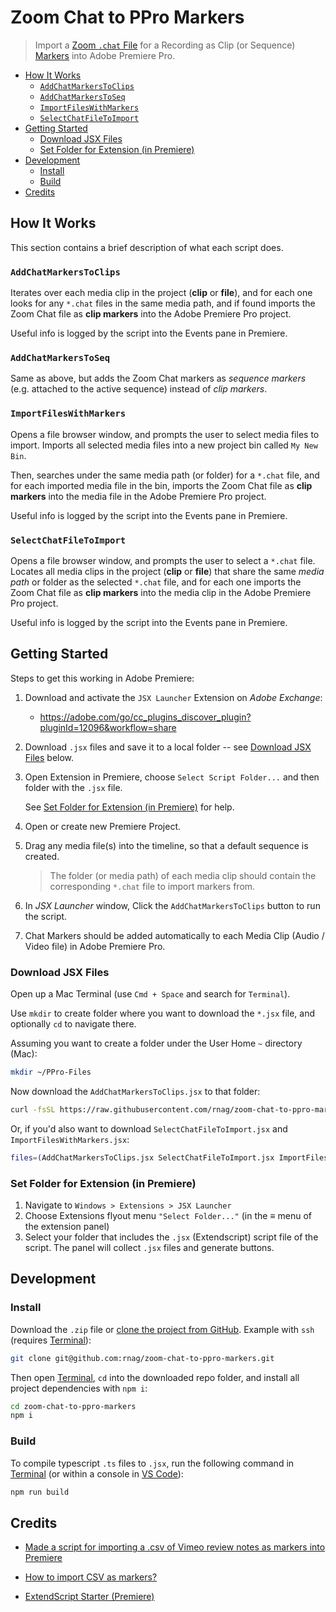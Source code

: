 # Zoom Chat to PPro Markers

> Import a [Zoom `.chat` File](https://support.zoom.com/hc/en/article?id=zm_kb&sysparm_article=KB0067312) for a Recording as Clip (or Sequence) [Markers](https://helpx.adobe.com/premiere-pro/using/markers.html) into Adobe Premiere Pro.

- [How It Works](#how-it-works)
	- [`AddChatMarkersToClips`](#addchatmarkerstoclips)
	- [`AddChatMarkersToSeq`](#addchatmarkerstoseq)
	- [`ImportFilesWithMarkers`](#importfileswithmarkers)
	- [`SelectChatFileToImport`](#selectchatfiletoimport)
- [Getting Started](#getting-started)
	- [Download JSX Files](#download-jsx-files)
	- [Set Folder for Extension (in Premiere)](#set-folder-for-extension-in-premiere)
- [Development](#development)
	- [Install](#install)
	- [Build](#build)
- [Credits](#credits)

## How It Works

This section contains a brief description of what each script does.

### `AddChatMarkersToClips`

Iterates over each media clip in the project (**clip** or **file**), and for each one looks for any `*.chat` files in the same media path, and if found imports the Zoom Chat file as **clip markers** into the Adobe Premiere Pro project.

Useful info is logged by the script into the Events pane in Premiere.

### `AddChatMarkersToSeq`

Same as above, but adds the Zoom Chat markers as _sequence markers_ (e.g. attached to the active sequence) instead of _clip markers_.

### `ImportFilesWithMarkers`

Opens a file browser window, and prompts the user to select media files to import. Imports all selected media files into a new project bin called `My New Bin`.

Then, searches under the same media path (or folder) for a `*.chat` file, and for each imported media file in the bin, imports the Zoom Chat file as **clip markers** into the media file in the Adobe Premiere Pro project.

Useful info is logged by the script into the Events pane in Premiere.

### `SelectChatFileToImport`

Opens a file browser window, and prompts the user to select a `*.chat` file. Locates all media clips in the project (**clip** or **file**) that share the same _media path_ or folder as the selected `*.chat` file, and for each one imports the Zoom Chat file as **clip markers** into the media clip in the Adobe Premiere Pro project.

Useful info is logged by the script into the Events pane in Premiere.

## Getting Started

Steps to get this working in Adobe Premiere:

1. Download and activate the `JSX Launcher` Extension on _Adobe Exchange_:

    - https://adobe.com/go/cc_plugins_discover_plugin?pluginId=12096&workflow=share

2. Download `.jsx` files and save it to a local folder -- see [Download JSX Files](#download-jsx-files) below.

3. Open Extension in Premiere, choose `Select Script Folder...` and then folder with the `.jsx` file.

    See [Set Folder for Extension (in Premiere)](#set-folder-for-extension-in-premiere) for help.

4. Open or create new Premiere Project.

5. Drag any media file(s) into the timeline, so that a default sequence is created.

    > The folder (or media path) of each media clip should contain the corresponding `*.chat` file to import markers from.

6. In _JSX Launcher_ window, Click the `AddChatMarkersToClips` button to run the script.

7. Chat Markers should be added automatically to each Media Clip (Audio / Video file) in Adobe Premiere Pro.

### Download JSX Files

Open up a Mac Terminal (use `Cmd + Space` and search for `Terminal`).

Use `mkdir` to create folder where you want to download the `*.jsx` file, and optionally `cd` to navigate there.

Assuming you want to create a folder under the User Home `~` directory (Mac):

```sh
mkdir ~/PPro-Files
```

Now download the `AddChatMarkersToClips.jsx` to that folder:

```sh
curl -fsSL https://raw.githubusercontent.com/rnag/zoom-chat-to-ppro-markers/main/minified/AddChatMarkersToSeq.jsx -o ~/PPro-Files/AddChatMarkersToClips.jsx
```

Or, if you'd also want to download `SelectChatFileToImport.jsx` and `ImportFilesWithMarkers.jsx`:

```sh
files=(AddChatMarkersToClips.jsx SelectChatFileToImport.jsx ImportFilesWithMarkers.jsx); for f in ${files[*]}; do curl -fsSL "https://raw.githubusercontent.com/rnag/zoom-chat-to-ppro-markers/main/minified/${f}" -o ~/PPro-Files/"${f}"; done
```

### Set Folder for Extension (in Premiere)

1. Navigate to `Windows > Extensions > JSX Launcher`
2. Choose Extensions flyout menu `"Select Folder..."` (in the ≡ menu of the extension panel)
3. Select your folder that includes the `.jsx` (Extendscript) script file of the script.
   The panel will collect `.jsx` files and generate buttons.

## Development

### Install

[Terminal]: https://support.apple.com/guide/terminal/what-is-terminal-trmld4c92d55/mac

Download the `.zip` file or [clone the project from GitHub](https://docs.github.com/en/repositories/creating-and-managing-repositories/cloning-a-repository). Example with `ssh` (requires [Terminal]):

```sh
git clone git@github.com:rnag/zoom-chat-to-ppro-markers.git
```

Then open [Terminal], `cd` into the downloaded repo folder, and install all project dependencies with `npm i`:

```sh
cd zoom-chat-to-ppro-markers
npm i
```

### Build

To compile typescript `.ts` files to `.jsx`, run the following command in [Terminal] (or within a console in [VS Code](https://code.visualstudio.com/)):

```sh
npm run build
```

## Credits

-   [Made a script for importing a .csv of Vimeo review notes as markers into Premiere](https://www.reddit.com/r/editors/comments/11qkrev/made_a_script_for_importing_a_csv_of_vimeo_review/)

-   [How to import CSV as markers?](https://www.reddit.com/r/premiere/comments/mrcvao/how_to_import_csv_as_markers/)

-   [ExtendScript Starter (Premiere)](https://github.com/adobe-extension-tools/extendscript-starter/blob/master/src/Premiere/index.ts)
